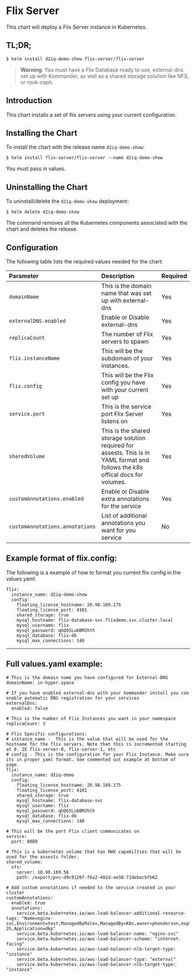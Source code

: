 # Flix Server

This chart will deploy a Flix Server instance in Kubernetes.

## TL;DR;

```console
$ helm install d2iq-demo-show flix-server/flix-server
```

> **Warning**: You must have a Flix Database ready to use, external-dns set up with Kommander, as well as a shared storage solution like NFS, or rook-ceph.

## Introduction

This chart installs a set of flix servers using your current configuration.

## Installing the Chart

To install the chart with the release name `d2iq-demo-show`:

```console
$ helm install flix-server/flix-server --name d2iq-demo-show
```

You must pass in values.

## Uninstalling the Chart

To uninstall/delete the `d2iq-demo-show` deployment:

```console
$ helm delete d2iq-demo-show
```

The command removes all the Kubernetes components associated with the chart and
deletes the release.

## Configuration

The following table lists the required values needed for the chart:

| Parameter               | Description                                                                                                                     | Required |
|:------------------------|:--------------------------------------------------------------------------------------------------------------------------------|:---------|
| `domainName`                     | This is the domain name that was set up with external-dns                                                              | Yes |
| `externalDNS.enabled`           | Enable or Disable external-dns                                                                                         | Yes |
| `replicaCount`                   | The number of Flix servers to spawn                                                                                    | Yes |
| `flix.instanceName`             | This will be the subdomain of your instances.                                                                          | Yes |
| `flix.config`                    | This will be the Flix config you have with your current set up                                                                  | Yes |
| `service.port`                   | This is the service port Flix Server listens on                                                                                 | Yes |
| `sharedVolume`                  | This is the shared storage solution required for assests. This is in YAML format and follows the k8s offical docs for volumes.  | Yes |
| `customAnnotations.enabled`      | Enable or Disable extra annotations for the service                                                                        | Yes |
| `customAnnotations.annotations`  | List of additional annotations you want for you service                                                                | No  |


## Example format of flix.config:

The following is a example of how to format you current flix config in the values.yaml:

```
flix:
  instance_name: d2iq-demo-show
  config:
    floating_license_hostname: 20.98.109.175
    floating_license_port: 4101
    shared_storage: true
    mysql_hostname: flix-database-svc.flixdemo.svc.cluster.local
    mysql_username: flix
    mysql_password: qGQGSLu6BM3hth
    mysql_database: flix-db
    mysql_max_connections: 140
``` 

---

## Full values.yaml example:

```
# This is the domain name you have configured for External-DNS
domainName: in-hyper.space

# If you have enabled external-dns with your kommander install you can enable automatic DNS registration for your services
externalDns:
  enabled: false

# This is the number of Flix Instances you want in your namespace
replicaCount: 3

# Flix Specific configurations:
# instance_name -  This is the value that will be used for the hostname for the flix servers. Note that this is incremented starting at 0. IE flix-server-0, flix-server-1, etc
# config - This is the configuration for your Flix Instance. Make sure its in proper yaml format. See commented out example at bottom of page.
flix:
  instance_name: d2iq-demo
  config:
    floating_license_hostname: 20.98.109.175
    floating_license_port: 4101
    shared_storage: true
    mysql_hostname: flix-database-svc
    mysql_username: flix
    mysql_password: qGQGSLu6BM3hth
    mysql_database: flix-db
    mysql_max_connections: 140

# This will be the port Flix client communicates on
service:
  port: 8080

# This is a kubernetes volume that has RWX capabilties that will be used for the assests folder.
shared_volume:
  nfs: 
    server: 10.98.169.56
    path: /export/pvc-d9c9126f-f6a2-481d-ae38-71debacbfb62

# Add custom annotations if needed to the service created in your cluster
customAnnotations:
  enabled: true
  annotations:
    service.beta.kubernetes.io/aws-load-balancer-additional-resource-tags: "Name=nginx-svc,Environment=test,ManagedByRole=,ManagedBy=K8s,owner=phenderson,expiration=3 2h,Application=dkp"
    service.beta.kubernetes.io/aws-load-balancer-name: "nginx-svc"
    service.beta.kubernetes.io/aws-load-balancer-scheme: "internet-facing" 
    service.beta.kubernetes.io/aws-load-balancer-nlb-target-type: "instance" 
    service.beta.kubernetes.io/aws-load-balancer-type: "external" 
    service.beta.kubernetes.io/aws-load-balancer-nlb-target-type: "instance"
```